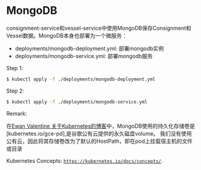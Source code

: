 # MongoDB

consignment-service和vessel-service中使用MongoDB保存Consignment和Vessel数据。MongoDB本身也部署为一个微服务：

- deployments/mongodb-deployment.yml: 部署mongodb实例
- deployments/mongodb-service.yml: 部署mongodb服务

Step 1:

```sh
$ kubectl apply -f ./deployments/mongodb-deployment.yml
```

Step 2:

```sh
$ kubectl apply -f ./deployments/mongodb-service.yml
```

Remark:

在[Ewan Valentine 关于Kubernetes的博客](https://ewanvalentine.io/microservices-in-golang-part-8/)中，MongoDB使用的持久化存储卷是[kubernetes.io/gce-pd],是谷歌公有云提供的永久磁盘volume。
我们没有使用公有云，因此将其存储卷改为了默认的HostPath，即在pod上挂载宿主机的文件或目录


Kubernetes Concepts: 
[`https://kubernetes.io/docs/concepts/`](https://kubernetes.io/docs/concepts/).